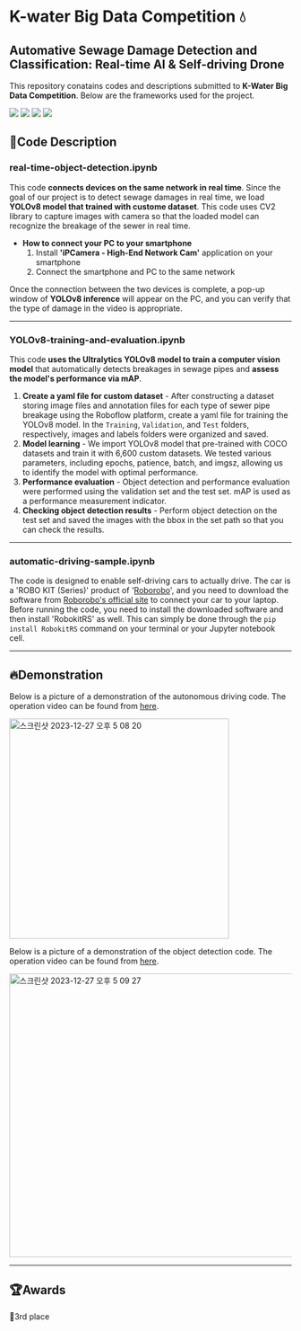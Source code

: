# K-water Big Data Competition 💧
## Automative Sewage Damage Detection and Classification: Real-time AI & Self-driving Drone

This repository conatains codes and descriptions submitted to **K-Water Big Data Competition**. Below are the frameworks used for the project.

<div align="left">
   <img src="https://img.shields.io/badge/Python-3776AB?style=flat-square&logo=Python&logoColor=white"/>
   <img src="https://img.shields.io/badge/Jupyter-F37626?style=flat-square&logo=Jupyter&logoColor=white"/>
   <img src="https://img.shields.io/badge/Ultralytics-024DA1?style=flat-square&logo=Ultralytics&logoColor=white"/>
   <img src="https://img.shields.io/badge/OpenCV-5C3EE8?style=flat-square&logo=OpenCV&logoColor=white"/>
</div>

## 📄Code Description
### real-time-object-detection.ipynb
This code **connects devices on the same network in real time**. Since the goal of our project is to detect sewage damages in real time, we load **YOLOv8 model that trained with custome dataset**. This code uses CV2 library to capture images with camera so that the loaded model can recognize the breakage of the sewer in real time.

* **How to connect your PC to your smartphone**
  1. Install **'iPCamera - High-End Network Cam'** application on your smartphone
  2. Connect the smartphone and PC to the same network

Once the connection between the two devices is complete, a pop-up window of **YOLOv8 inference** will appear on the PC, and you can verify that the type of damage in the video is appropriate. 

-----

### YOLOv8-training-and-evaluation.ipynb
This code **uses the Ultralytics YOLOv8 model to train a computer vision model** that automatically detects breakages in sewage pipes and **assess the model's performance via mAP**.

1. **Create a yaml file for custom dataset** - After constructing a dataset storing image files and annotation files for each type of sewer pipe breakage using the Roboflow platform, create a yaml file for training the YOLOv8 model. In the `Training`, `Validation`, and `Test` folders, respectively, images and labels folders were organized and saved. 
2. **Model learning** - We import YOLOv8 model that pre-trained with COCO datasets and train it with 6,600 custom datasets. We tested various parameters, including epochs, patience, batch, and imgsz, allowing us to identify the model with optimal performance. 
3. **Performance evaluation** - Object detection and performance evaluation were performed using the validation set and the test set. mAP is used as a performance measurement indicator. 
4. **Checking object detection results** - Perform object detection on the test set and saved the images with the bbox in the set path so that you can check the results.

-----

### automatic-driving-sample.ipynb
The code is designed to enable self-driving cars to actually drive. The car is a 'ROBO KIT (Series)' product of '[Roborobo](https://roborobo.co.kr)', and you need to download the software from [Roborobo's official site](https://roborobo.co.kr/download/0) to connect your car to your laptop. Before running the code, you need to install the downloaded software and then install 'RobokitRS' as well. This can simply be done through the `pip install RobokitRS` command on your terminal or your Jupyter notebook cell.

-----

## 🔥Demonstration
Below is a picture of a demonstration of the autonomous driving code. 
The operation video can be found from [here](https://www.youtube.com/watch?v=fs8TN8oykco).

<img width="392" alt="스크린샷 2023-12-27 오후 5 08 20" src="https://github.com/JunBro1016/sewerage-damage-detection/assets/82267460/0eef1964-d4a9-4007-bcfd-668af7bbcf2f">

Below is a picture of a demonstration of the object detection code. 
The operation video can be found from [here](https://www.youtube.com/watch?v=3O03KimKHRs).

<img width="505" alt="스크린샷 2023-12-27 오후 5 09 27" src="https://github.com/JunBro1016/sewerage-damage-detection/assets/82267460/b8a15804-f225-4a18-b3c1-a0dc022dae7d">

-----

## 🏆Awards
🥉3rd place
